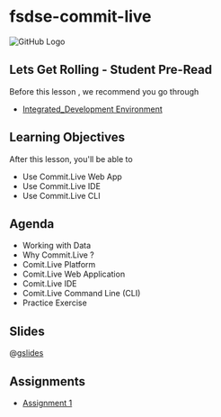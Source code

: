 # fsdse-commit-live

![GitHub Logo](https://s3.ap-south-1.amazonaws.com/greyatom-social/logo.png)

## Lets Get Rolling - Student Pre-Read
Before this lesson , we recommend you go through
* [Integrated_Development Environment](https://en.wikipedia.org/wiki/Integrated_development_environment)

## Learning Objectives

After this lesson, you'll be able to
* Use Commit.Live Web App
* Use Commit.Live IDE
* Use Commit.Live CLI

## Agenda

* Working with Data
* Why Commit.Live ?
* Comit.Live Platform
* Comit.Live Web Application
* Comit.Live IDE 
* Comit.Live Command Line (CLI) 
* Practice Exercise

## Slides
@[gslides](1gEb00r1CyjxWignP0JC84UArH7qny05p-CQhMdBcu2o)

## Assignments
* [Assignment 1](https://github.com/commit-live-students/fsdse-techbasics-assignment-1)




